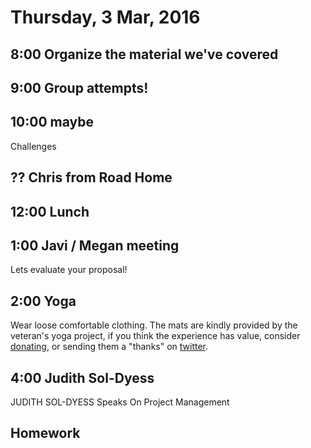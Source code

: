 Thursday,  3 Mar, 2016
======================

8:00 Organize the material we've covered
----------------------------------------

9:00 Group attempts!
--------------------

10:00 maybe
-----------

Challenges

?? Chris from Road Home
-----------------------


12:00 Lunch
-----------

1:00 Javi / Megan meeting
-------------------------

Lets evaluate your proposal!

2:00 Yoga
---------

Wear loose comfortable clothing.
The mats are kindly provided by the veteran's yoga project,
if you think the experience has value, consider [donating](http://www.veteransyogaproject.org/donate.html),
or sending them a "thanks" on [twitter](https://twitter.com/veteransyoga).


4:00 Judith Sol-Dyess
---------------------

JUDITH SOL-DYESS Speaks On Project Management




Homework
--------
